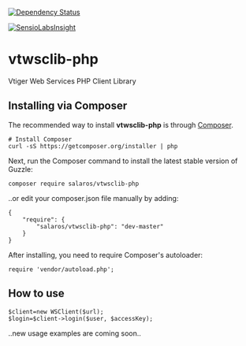 [![Dependency Status](https://www.versioneye.com/user/projects/555af8f2634daacd41000171/badge.svg?style=flat)](https://www.versioneye.com/user/projects/555af8f2634daacd41000171)

[![SensioLabsInsight](https://insight.sensiolabs.com/projects/f5764af3-0382-444c-ada6-3c2b0f8bf39b/mini.png)](https://insight.sensiolabs.com/projects/f5764af3-0382-444c-ada6-3c2b0f8bf39b)

# vtwsclib-php

Vtiger Web Services PHP Client Library

## Installing via Composer

The recommended way to install **vtwsclib-php** is through [Composer](https://getcomposer.org/).

    # Install Composer
    curl -sS https://getcomposer.org/installer | php

Next, run the Composer command to install the latest stable version of Guzzle:

    composer require salaros/vtwsclib-php

..or edit your composer.json file manually by adding:

    {
        "require": {
            "salaros/vtwsclib-php": "dev-master"
        }
    }

After installing, you need to require Composer's autoloader:

    require 'vendor/autoload.php';

## How to use

    $client=new WSClient($url);
    $login=$client->login($user, $accessKey);
    
..new usage examples are coming soon..
